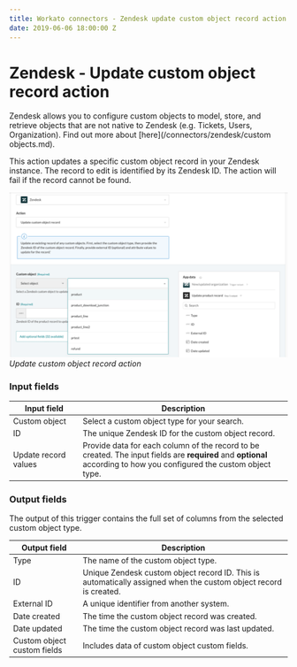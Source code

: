 ```yaml
---
title: Workato connectors - Zendesk update custom object record action
date: 2019-06-06 18:00:00 Z
---
```


# Zendesk - Update custom object record action

Zendesk allows you to configure custom objects to model, store, and retrieve objects that are not native to Zendesk (e.g. Tickets, Users, Organization).  Find out more about [here](/connectors/zendesk/custom objects.md).

This action updates a specific custom object record in your Zendesk instance. The record to edit is identified by its Zendesk ID. The action will fail if the record cannot be found.

![Update custom object record action](/assets/images/connectors/zendesk/update-custom-object-action.png)
*Update custom object record action*

### Input fields

<table class="unchanged rich-diff-level-one">
  <thead>
    <tr>
        <th width='25%'>Input field</th>
        <th>Description</th>
    </tr>
  </thead>
  <tbody>
    <tr>
      <td>Custom object</td>
      <td>
        Select a custom object type for your search.
      </td>
    </tr>
    <tr>
      <td>ID</a></td>
      <td>
        The unique Zendesk ID for the custom object record.
      </td>
    </tr>
    <tr>
      <td>Update record values</td>
      <td>
        Provide data for each column of the record to be created. The input fields are <b>required</b> and <b>optional</b> according to how you configured the custom object type.
      </td>
    </tr>
  </tbody>
</table>

### Output fields

The output of this trigger contains the full set of columns from the selected custom object type. 

<table class="unchanged rich-diff-level-one">
  <thead>
    <tr>
        <th width='25%'>Output field</th>
        <th>Description</th>
    </tr>
  </thead>
  <tbody>
    <tr>
      <td>Type</td>
      <td>
        The name of the custom object type.
      </td>
    </tr>  
    <tr>
      <td>ID</td>
      <td>
        Unique Zendesk custom object record ID. This is automatically assigned when the custom object record is created.
    </tr>  
    <tr>
      <td>External ID</td>
      <td>
        A unique identifier from another system. 
      </td>
    </tr>
    <tr>
      <td>Date created</td>
      <td>
        The time the custom object record was created.
      </td>
    </tr>
    <tr>
      <td>Date updated</td>
      <td>
        The time the custom object record was last updated.
      </td>
    </tr>
    <tr>
      <td>Custom object custom fields</td>
      <td>
        Includes data of custom object custom fields.
      </td>
    </tr>
  </tbody>
</table>
